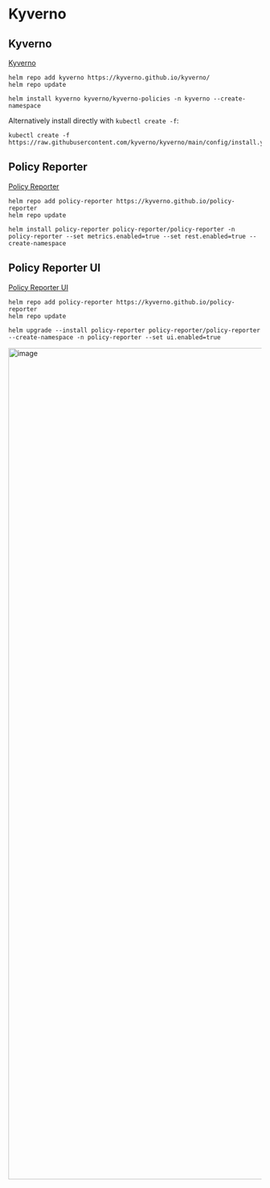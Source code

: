 # Kyverno

## Kyverno

[Kyverno](https://kyverno.io/docs/introduction/)

```shell
helm repo add kyverno https://kyverno.github.io/kyverno/
helm repo update
```

```shell
helm install kyverno kyverno/kyverno-policies -n kyverno --create-namespace
```

Alternatively install directly with `kubectl create -f`: 

```shell
kubectl create -f https://raw.githubusercontent.com/kyverno/kyverno/main/config/install.yaml
```

## Policy Reporter

[Policy Reporter](https://github.com/kyverno/policy-reporter#readme)

```shell
helm repo add policy-reporter https://kyverno.github.io/policy-reporter
helm repo update
```

```shell
helm install policy-reporter policy-reporter/policy-reporter -n policy-reporter --set metrics.enabled=true --set rest.enabled=true --create-namespace
```

## Policy Reporter UI

[Policy Reporter UI](https://kyverno.github.io/policy-reporter/guide/getting-started/#core--policy-reporter-ui)

```shell
helm repo add policy-reporter https://kyverno.github.io/policy-reporter
helm repo update
```

```shell
helm upgrade --install policy-reporter policy-reporter/policy-reporter --create-namespace -n policy-reporter --set ui.enabled=true

```

<img width="1655" alt="image" src="https://user-images.githubusercontent.com/85744785/179994006-539fe6d9-af16-4092-a67b-d18da10c6281.png">
